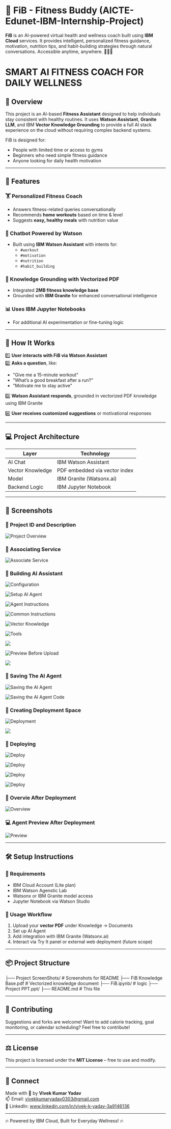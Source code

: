 # 🤖 FiB - Fitness Buddy (AICTE-Edunet-IBM-Internship-Project)

**FiB** is an AI-powered virtual health and wellness coach built using **IBM Cloud** services. It provides intelligent, personalized fitness guidance, motivation, nutrition tips, and habit-building strategies through natural conversations. Accessible anytime, anywhere. 🚀🏋️‍♂️

# **SMART AI FITNESS COACH FOR DAILY WELLNESS**

## **📌 Overview**
This project is an AI-based **Fitness Assistant** designed to help individuals stay consistent with healthy routines. It uses **Watson Assistant**, **Granite LLM**, and IBM **Vector Knowledge Grounding** to provide a full AI stack experience on the cloud without requiring complex backend systems.

FiB is designed for:
- People with limited time or access to gyms
- Beginners who need simple fitness guidance
- Anyone looking for daily health motivation

---

## **🚀 Features**

### **🏋️ Personalized Fitness Coach**
- Answers fitness-related queries conversationally
- Recommends **home workouts** based on time & level
- Suggests **easy, healthy meals** with nutrition value

### **💬 Chatbot Powered by Watson**
- Built using **IBM Watson Assistant** with intents for:
  - `#workout`
  - `#motivation`
  - `#nutrition`
  - `#habit_building`

### **📘 Knowledge Grounding with Vectorized PDF**
- Integrated **2MB fitness knowledge base**
- Grounded with **IBM Granite** for enhanced conversational intelligence

### **📊 Uses IBM Jupyter Notebooks**
- For additional AI experimentation or fine-tuning logic

---

## **📄 How It Works**

1️⃣ **User interacts with FiB via Watson Assistant**  
2️⃣ **Asks a question**, like:
- "Give me a 15-minute workout"
- "What’s a good breakfast after a run?"
- "Motivate me to stay active"

3️⃣ **Watson Assistant responds**, grounded in vectorized PDF knowledge using IBM Granite

4️⃣ **User receives customized suggestions** or motivational responses

---

## **💻 Project Architecture**

| Layer             | Technology                      |
|-------------------|---------------------------------|
| AI Chat           | IBM Watson Assistant            |
| Vector Knowledge  | PDF embedded via vector index   |
| Model             | IBM Granite (Watsonx.ai)        |
| Backend Logic     | IBM Jupyter Notebook            |

---

## **📸 Screenshots**

### 💬 Project ID and Description
![Project Overview](<img width="1904" height="869" alt="Image" src="https://github.com/user-attachments/assets/1eae61bc-876c-4fc8-9832-d4e97f63cc6d" />)


### 💬 Associating Service
![Associate Service](../associated_service.png)

### 💬 Building AI Assistant
![Configuration](Project_ScreenShots/Config_Up_AI_Agent.png)

![Setup AI Agent](Project_ScreenShots/set_up_ai_agent.png)

![Agent Instructions](Project_ScreenShots/agent_instructions.png)

![Common Instructions](Project_ScreenShots/common_instruction.png)

![Vector Knowledge](Project_ScreenShots/fib_vector_knowledge.png)

![Tools](Project_ScreenShots/tool_selection.png)

![](Project_ScreenShotstool_selection-1.png)

![Preview Before Upload](Project_ScreenShots/Chat_with_fib-1.png)

![](Project_ScreenShots/Chat_with_fib-2.png)

### 💬 Saving The AI Agent
![Saving the AI Agent](Project_ScreenShots/Saving_the_AI_agent.png)

![Saving the AI Agent Code](Project_ScreenShots/saving_as_notebook.png)

### 📄 Creating Deployment Space
![Deployment](Project_ScreenShots/creating_deployment_space.png)

![](Project_ScreenShots/creating_deployment_space-1.png)

### 🧠 Deploying
![Deploy](Project_ScreenShots/Deploying_FiB-1.png)

![Deploy](Project_ScreenShots/Deploying_FiB-2.png)

![Deploy](Project_ScreenShots/Deploying_FiB-3.png)

![Deploy](Project_ScreenShots/Deploying_FiB-4.png)

### 🚀 Overvie After Deployment
![Overview](Project_ScreenShots/FiB_Over_View.png)

### 💻 Agent Preview After Deployment
![Preview](Project_ScreenShots/Agent_Preview_after_deployment.png)

---

## **🛠️ Setup Instructions**

### 🔴 Requirements
- IBM Cloud Account (Lite plan)
- IBM Watson Agenstic Lab
- Watsonx or IBM Granite model access
- Jupyter Notebook via Watson Studio
  
### 🧪 Usage Workflow
1. Upload your **vector PDF** under Knowledge → Documents
2. Set up AI Agent
3. Add integration with IBM Granite (Watsonx.ai)
4. Interact via Try It panel or external web deployment (future scope)

---

## **📦 Project Structure**
├── Project ScreenShots/ # Screenshots for README
├── FiB Knowledge Base.pdf # Vectorized knowledge document
├── FiB.ipynb/ # logic
├── Project PPT.ppt/ 
├── README.md # This file

---

## **📝 Contributing**
Suggestions and forks are welcome! Want to add calorie tracking, goal monitoring, or calendar scheduling? Feel free to contribute!

---

## **⚖️ License**
This project is licensed under the **MIT License** – free to use and modify.

---

## **🤝 Connect**
Made with 💙 by **Vivek Kumar Yadav**  
📫 Email: vivekkumaryadav0303@gmail.com  
🔗 LinkedIn: www.linkedin.com/in/vivek-k-yadav-3a9146136

---

🔥 Powered by IBM Cloud, Built for Everyday Wellness! 🔥
